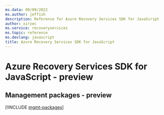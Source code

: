 ```yaml
---
ms.data: 09/09/2022
ms.author: jeffish
description: Reference for Azure Recovery Services SDK for JavaScript
author: xirzec
ms.service: recoveryservices
ms.topic: reference
ms.devlang: javascript
title: Azure Recovery Services SDK for JavaScript
---
```

# Azure Recovery Services SDK for JavaScript - preview

## Management packages - preview
[!INCLUDE [mgmt-packages](recovery-services-mgmt-index.md)]